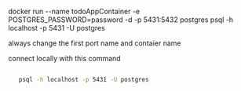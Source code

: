 

docker run --name todoAppContainer -e POSTGRES_PASSWORD=password -d -p 5431:5432 postgres
psql -h localhost -p 5431 -U postgres









always change the first port name
and contaier name 


connect locally with this command

```bash

   psql -h localhost -p 5431 -U postgres